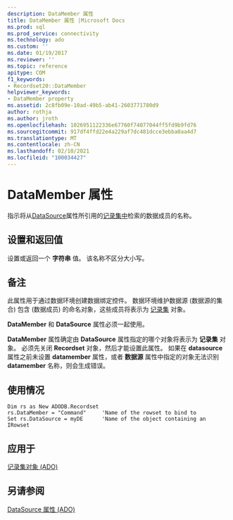 ```yaml
---
description: DataMember 属性
title: DataMember 属性 |Microsoft Docs
ms.prod: sql
ms.prod_service: connectivity
ms.technology: ado
ms.custom: ''
ms.date: 01/19/2017
ms.reviewer: ''
ms.topic: reference
apitype: COM
f1_keywords:
- Recordset20::DataMember
helpviewer_keywords:
- DataMember property
ms.assetid: 2c8fb09e-10ad-49b5-ab41-2603771780d9
author: rothja
ms.author: jroth
ms.openlocfilehash: 1026951122336e67760f74077044ff5fd9b9fd76
ms.sourcegitcommit: 917df4ffd22e4a229af7dc481dcce3ebba0aa4d7
ms.translationtype: MT
ms.contentlocale: zh-CN
ms.lasthandoff: 02/10/2021
ms.locfileid: "100034427"
---
```

# <a name="datamember-property"></a>DataMember 属性
指示将从[DataSource](../../../ado/reference/ado-api/datasource-property-ado.md)属性所引用的[记录集中](../../../ado/reference/ado-api/recordset-object-ado.md)检索的数据成员的名称。  
  
## <a name="settings-and-return-values"></a>设置和返回值  
 设置或返回一个 **字符串** 值。 该名称不区分大小写。  
  
## <a name="remarks"></a>备注  
 此属性用于通过数据环境创建数据绑定控件。 数据环境维护数据源 (数据源的集合) 包含 (数据成员) 的命名对象，这些成员将表示为 [记录集](../../../ado/reference/ado-api/recordset-object-ado.md) 对象。  
  
 **DataMember** 和 **DataSource** 属性必须一起使用。  
  
 **DataMember** 属性确定由 **DataSource** 属性指定的哪个对象将表示为 **记录集** 对象。 必须先关闭 **Recordset** 对象，然后才能设置此属性。 如果在 **datasource** 属性之前未设置 **datamember** 属性，或者 **数据源** 属性中指定的对象无法识别 **datamember** 名称，则会生成错误。  
  
## <a name="usage"></a>使用情况  
  
```  
Dim rs as New ADODB.Recordset  
rs.DataMember = "Command"     'Name of the rowset to bind to  
Set rs.DataSource = myDE      'Name of the object containing an IRowset  
```  
  
## <a name="applies-to"></a>应用于  
 [记录集对象 (ADO)](../../../ado/reference/ado-api/recordset-object-ado.md)  
  
## <a name="see-also"></a>另请参阅  
 [DataSource 属性 (ADO)](../../../ado/reference/ado-api/datasource-property-ado.md)
